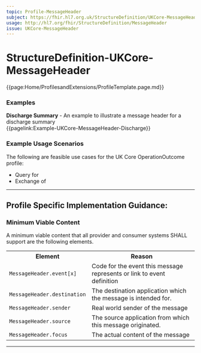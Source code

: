 ```yaml
---
topic: Profile-MessageHeader
subject: https://fhir.hl7.org.uk/StructureDefinition/UKCore-MessageHeader
usage: http://hl7.org/fhir/StructureDefinition/MessageHeader
issue: UKCore-MessageHeader
---
```

# StructureDefinition-UKCore-MessageHeader

<nocheck>
{{page:Home/ProfilesandExtensions/ProfileTemplate.page.md}}

<div id="Examples" class="tabcontent">
  <h3>Examples</h3>
<b>Discharge Summary</b> - An example to illustrate a message header for a discharge summary<br>
{{pagelink:Example-UKCore-MessageHeader-Discharge}}
</div>
</nocheck>

<div id="ProfileGuidance">

### Example Usage Scenarios

The following are feasible use cases for the UK Core OperationOutcome profile:

- Query for 
- Exchange of

<hr class="thickline">

## Profile Specific Implementation Guidance: ##


<h3>Minimum Viable Content</h3>

A minimum viable content that all provider and consumer systems SHALL support are the following elements.

<table class="assets" title="Minimum Viable Content list">
<tr>
<th class="width30">Element</th>
<th class="width70">Reason</th>
</tr>
<tr>
<td><code>MessageHeader.event[x]</code></td>
<td>Code for the event this message represents or link to event definition</td>
</tr>
<tr>
<td><code>MessageHeader.destination</code></td>
<td>The destination application which the message is intended for.
</td>
</tr>
<tr>
<td><code>MessageHeader.sender</code></td>
<td>Real world sender of the message</td>
</tr>
<tr>
<td><code>MessageHeader.source</code></td>
<td>The source application from which this message originated.
</td>
</tr>
<tr>
<td><code>MessageHeader.focus</code></td>
<td>The actual content of the message</td>
</tr>
</table>
</div>

---
